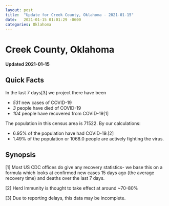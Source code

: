 ```yaml
---
layout: post
title:  "Update for Creek County, Oklahoma - 2021-01-15"
date:   2021-01-15 01:01:29 -0600
categories: Oklahoma
---
```


# Creek County, Oklahoma
#### Updated 2021-01-15

## Quick Facts

In the last 7 days[3] we project there have been
- *531* new cases of COVID-19
- *3* people have died of COVID-19
- *104* people have recovered from COVID-19[1]

The population in this census area is 71522. By our calculations:
- 6.95% of the population have had COVID-19.[2]
- 1.49% of the population or 1068.0 people are actively fighting the virus.

## Synopsis




[1] Most US CDC offices do give any recovery statistics- we base this on a formula which looks at confirmed new cases
15 days ago (the average recovery time) and deaths over the last 7 days.

[2] Herd Immunity is thought to take effect at around ~70-80%

[3] Due to reporting delays, this data may be incomplete.
 
    